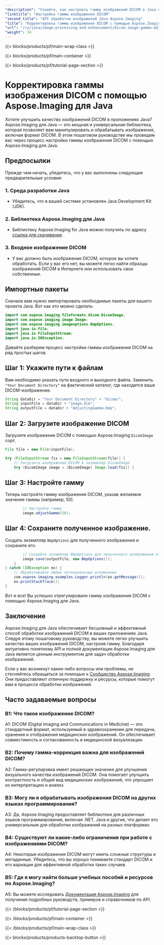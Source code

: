 ```yaml
---
"description": "Узнайте, как настроить гамму изображений DICOM в Java с помощью Aspose.Imaging для Java. Улучшите качество медицинских изображений с помощью простых шагов."
"linktitle": "Настройка гаммы изображения DICOM"
"second_title": "API обработки изображений Java Aspose.Imaging"
"title": "Корректировка гаммы изображения DICOM с помощью Aspose.Imaging для Java"
"url": "/ru/java/image-processing-and-enhancement/dicom-image-gamma-adjustment/"
"weight": 24
---
```


{{< blocks/products/pf/main-wrap-class >}}

{{< blocks/products/pf/main-container >}}

{{< blocks/products/pf/tutorial-page-section >}}

# Корректировка гаммы изображения DICOM с помощью Aspose.Imaging для Java

Хотите улучшить качество изображений DICOM в приложениях Java? Aspose.Imaging для Java — это мощная и универсальная библиотека, которая позволяет вам манипулировать и обрабатывать изображения, включая формат DICOM. В этом пошаговом руководстве мы проведем вас через процесс настройки гаммы изображения DICOM с помощью Aspose.Imaging для Java. 

## Предпосылки

Прежде чем начать, убедитесь, что у вас выполнены следующие предварительные условия:

### 1. Среда разработки Java
- Убедитесь, что в вашей системе установлен Java Development Kit (JDK).

### 2. Библиотека Aspose.Imaging для Java
- Библиотеку Aspose.Imaging for Java можно получить по адресу [ссылка для скачивания](https://releases.aspose.com/imaging/java/).

### 3. Входное изображение DICOM
- У вас должно быть изображение DICOM, которое вы хотите обработать. Если у вас его нет, вы можете легко найти образцы изображений DICOM в Интернете или использовать свои собственные.

## Импортные пакеты

Сначала вам нужно импортировать необходимые пакеты для вашего проекта Java. Вот как это можно сделать:

```java
import com.aspose.imaging.fileformats.dicom.DicomImage;
import com.aspose.imaging.image.Image;
import com.aspose.imaging.imageoptions.BmpOptions;
import java.io.File;
import java.io.FileInputStream;
import java.io.IOException;
```

Давайте разберем процесс настройки гаммы изображения DICOM на ряд простых шагов.

## Шаг 1: Укажите пути к файлам

Вам необходимо указать пути входного и выходного файла. Заменить `"Your Document Directory"` на фактический каталог, где находится ваше DICOM-изображение.

```java
String dataDir = "Your Document Directory" + "dicom/";
String inputFile = dataDir + "image.dcm";
String outputFile = dataDir + "AdjustingGamma.bmp";
```

## Шаг 2: Загрузите изображение DICOM

Загрузите изображение DICOM с помощью Aspose.Imaging `DicomImage` сорт.

```java
File file = new File(inputFile);

try (FileInputStream fis = new FileInputStream(file)) {
    // Загрузите изображение DICOM в экземпляр DicomImage
    try (DicomImage image = (DicomImage) Image.load(fis)) {
```

## Шаг 3: Настройте гамму

Теперь настройте гамму изображения DICOM, указав желаемое значение гаммы (например, 50).

```java
        // Настройте гамму
        image.adjustGamma(50);
```

## Шаг 4: Сохраните полученное изображение.

Создать экземпляр `BmpOptions` для полученного изображения и сохраните его.

```java
        // Создайте экземпляр BmpOptions для полученного изображения и сохраните полученное изображение.
        image.save(outputFile, new BmpOptions());
    }
} catch (IOException ex) {
    // Обрабатывайте любые потенциальные исключения
    com.aspose.imaging.examples.Logger.println(ex.getMessage());
    ex.printStackTrace();
}
```

Вот и все! Вы успешно отрегулировали гамму изображения DICOM с помощью Aspose.Imaging для Java.

## Заключение

Aspose.Imaging для Java обеспечивает бесшовный и эффективный способ обработки изображений DICOM в ваших приложениях Java. Следуя этому пошаговому руководству, вы можете легко улучшить качество ваших изображений DICOM, настроив гамму. Благодаря интуитивно понятному API и полной документации Aspose.Imaging для Java является ценным инструментом для задач обработки изображений.

Если у вас возникнут какие-либо вопросы или проблемы, не стесняйтесь обращаться за помощью к [Сообщество Aspose.Imaging](https://forum.aspose.com/). Они предоставляют отличную поддержку и ресурсы, которые помогут вам в процессе обработки изображений.

## Часто задаваемые вопросы

### В1: Что такое изображение DICOM?

A1: DICOM (Digital Imaging and Communications in Medicine) — это стандартный формат, используемый в здравоохранении для передачи, хранения и отображения медицинских изображений. Он обеспечивает совместимость и согласованность в медицинской визуализации.

### В2: Почему гамма-коррекция важна для изображений DICOM?

A2: Гамма-регулировка имеет решающее значение для улучшения визуального качества изображений DICOM. Она помогает улучшить контрастность и общий вид медицинских изображений, что упрощает их интерпретацию и анализ.

### В3: Могу ли я обрабатывать изображения DICOM на других языках программирования?

A3: Да, Aspose.Imaging предоставляет библиотеки для различных языков программирования, включая .NET, Java и другие, что делает его универсальным для обработки изображений на разных платформах.

### В4: Существуют ли какие-либо ограничения при работе с изображениями DICOM?

A4: Некоторые изображения DICOM могут иметь сложные структуры и метаданные. Убедитесь, что вы хорошо понимаете стандарт DICOM и его вариации для эффективной обработки таких случаев.

### В5: Где я могу найти больше учебных пособий и ресурсов по Aspose.Imaging?

A5: Вы можете исследовать [Документация Aspose.Imaging](https://reference.aspose.com/imaging/java/) для получения подробных руководств, примеров и справочников по API.

{{< /blocks/products/pf/tutorial-page-section >}}

{{< /blocks/products/pf/main-container >}}

{{< /blocks/products/pf/main-wrap-class >}}

{{< blocks/products/products-backtop-button >}}